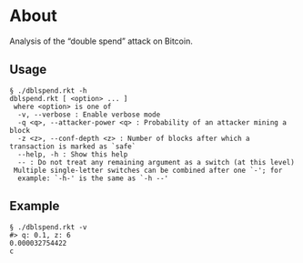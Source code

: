 # About

Analysis of the “double spend” attack on Bitcoin.


## Usage

```
§ ./dblspend.rkt -h
dblspend.rkt [ <option> ... ]
 where <option> is one of
  -v, --verbose : Enable verbose mode
  -q <q>, --attacker-power <q> : Probability of an attacker mining a block
  -z <z>, --conf-depth <z> : Number of blocks after which a transaction is marked as `safe`
  --help, -h : Show this help
  -- : Do not treat any remaining argument as a switch (at this level)
 Multiple single-letter switches can be combined after one `-'; for
  example: `-h-' is the same as `-h --'
```

## Example

```
§ ./dblspend.rkt -v
#> q: 0.1, z: 6
0.000032754422
c
```